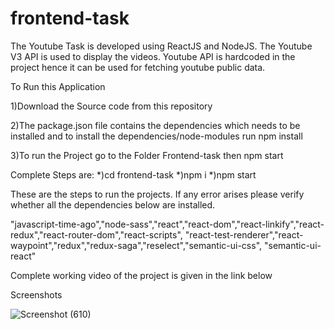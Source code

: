 # frontend-task
The Youtube Task is developed using ReactJS and NodeJS.
The Youtube V3 API  is used to display the videos.
Youtube API is hardcoded in the project hence it can be used for fetching youtube public data.

To Run this Application

1)Download the Source code from this repository

2)The package.json file contains the dependencies which needs to be installed and to install the dependencies/node-modules run   npm install   

3)To run the Project
  go to the Folder Frontend-task then 
  npm start
  
  Complete Steps are:
  *)cd frontend-task
  *)npm i
  *)npm start

These are the steps to run the projects. If any error arises please verify whether all the dependencies below are installed.

"javascript-time-ago","node-sass","react","react-dom","react-linkify","react-redux","react-router-dom","react-scripts",
    "react-test-renderer","react-waypoint","redux","redux-saga","reselect","semantic-ui-css", "semantic-ui-react"
    
    
Complete working video of the project is given in the link below



Screenshots

![Screenshot (610)](https://user-images.githubusercontent.com/55315604/112259512-715b8500-8c8e-11eb-8bd9-197226108a07.png)




